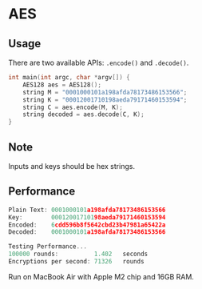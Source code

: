 # AES

## Usage

There are two available APIs: `.encode()` and `.decode()`.

~~~c++
int main(int argc, char *argv[]) {
    AES128 aes = AES128();
    string M = "0001000101a198afda78173486153566";
    string K = "00012001710198aeda79171460153594";
    string C = aes.encode(M, K);
    string decoded = aes.decode(C, K);
}
~~~



## Note

Inputs and keys should be hex strings.


## Performance
~~~c++
Plain Text:	0001000101a198afda78173486153566
Key:		00012001710198aeda79171460153594
Encoded:	6cdd596b8f5642cbd23b47981a65422a
Decoded:	0001000101a198afda78173486153566

Testing Performance...
100000 rounds:          1.402	seconds
Encryptions per second: 71326	rounds
~~~
Run on MacBook Air with Apple M2 chip and 16GB RAM.
